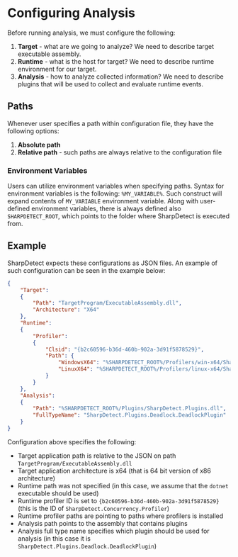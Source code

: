 # Configuring Analysis

Before running analysis, we must configure the following:

1) **Target** - what are we going to analyze? We need to describe target executable assembly.
2) **Runtime** - what is the host for target? We need to describe runtime environment for our target.
3) **Analysis** - how to analyze collected information? We need to describe plugins that will be used to collect and evaluate runtime events.

## Paths

Whenever user specifies a path within configuration file, they have the following options:
1) **Absolute path**
2) **Relative path** - such paths are always relative to the configuration file

### Environment Variables

Users can utilize environment variables when specifying paths. Syntax for environment variables is the following: `%MY_VARIABLE%`. Such construct will expand contents of `MY_VARIABLE` environment variable.
Along with user-defined environment variables, there is always defined also `SHARPDETECT_ROOT`, which points to the folder where SharpDetect is executed from.

## Example

SharpDetect expects these configurations as JSON files. An example of such configuration can be seen in the example below:

```json
{
    "Target": 
    {
        "Path": "TargetProgram/ExecutableAssembly.dll",
        "Architecture": "X64"
    },
    "Runtime": 
    {
        "Profiler":
        {
            "Clsid": "{b2c60596-b36d-460b-902a-3d91f5878529}",
            "Path": {
                "WindowsX64": "%SHARPDETECT_ROOT%/Profilers/win-x64/SharpDetect.Concurrency.Profiler.dll",
                "LinuxX64": "%SHARPDETECT_ROOT%/Profilers/linux-x64/SharpDetect.Concurrency.Profiler.so"
            }
        }
    },
    "Analysis": 
    {
        "Path": "%SHARPDETECT_ROOT%/Plugins/SharpDetect.Plugins.dll",
        "FullTypeName": "SharpDetect.Plugins.Deadlock.DeadlockPlugin"
    }
}
```

Configuration above specifies the following:
* Target application path is relative to the JSON on path `TargetProgram/ExecutableAssembly.dll`
* Target application architecture is x64 (that is 64 bit version of x86 architecture)
* Runtime path was not specified (in this case, we assume that the `dotnet` executable should be used)
* Runtime profiler ID is set to `{b2c60596-b36d-460b-902a-3d91f5878529}` (this is the ID of `SharpDetect.Concurrency.Profiler`)
* Runtime profiler paths are pointing to paths where profilers is installed
* Analysis path points to the assembly that contains plugins
* Analysis full type name specifies which plugin should be used for analysis (in this case it is `SharpDetect.Plugins.Deadlock.DeadlockPlugin`)